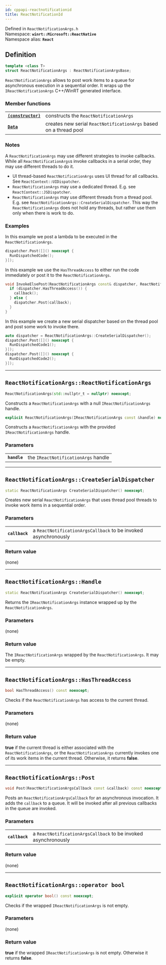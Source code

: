 ```yaml
---
id: cppapi-reactnotificationid
title: ReactNotificationId
---
```


Defined in `ReactNotificationArgs.h`  
Namespace: **`winrt::Microsoft::ReactNative`**  
Namespace alias: **`React`**

## Definition

```cpp
template <class T>
struct ReactNotificationArgs : ReactNotificationArgsBase;
```

`ReactNotificationArgs` allows to post work items to a queue for asynchronous execution in a sequential order.
It wraps up the `IReactNotificationArgs` C++/WinRT generated interface.

### Member functions

| | |
|-|-|
| **[`(constructor)`](#reactdispatcherreactdispatcher)** | constructs the `ReactNotificationArgs` |
| **[`Data`](#reactdispatchercreateserialdispatcher)** | creates new serial `ReactNotificationArgs` based on a thread pool |

### Notes

A `ReactNotificationArgs` may use different strategies to invoke callbacks.
While all `ReactNotificationArgs`s invoke callbacks in a serial order, they may use different threads to do it.

- UI thread-based `ReactNotificationArgs` uses UI thread for all callbacks. See `ReactContext::UIDispatcher`.
- `ReactNotificationArgs` may use a dedicated thread. E.g. see `ReactContext::JSDispatcher`.
- `ReactNotificationArgs` may use different threads from a thread pool. E.g. see `ReactNotificationArgs::CreateSerialDispatcher`.
This way the `ReactNotificationArgs` does not hold any threads, but rather use them only when there is work to do.

### Examples

In this example we post a lambda to be executed in the `ReactNotificationArgs`.

```cpp
dispatcher.Post([]() noexcept {
  RunDispatchedCode();
}]);

```

In this example we use the `HasThreadAccess` to either run the code immediately or post it to the `ReactNotificationArgs`.

```cpp
void InvokeElsePost(ReactNotificationArgs const& dispatcher, ReactNotificationArgsCallback const &callback) {
  if (dispatcher.HasThreadAccess()) {
    callback();
  } else {
    dispatcher.Post(callback);
  }
}
```

In this example we create a new serial dispatcher based on the thread pool and post some work to invoke there.

```cpp
auto dispatcher = ReactNotificationArgs::CreateSerialDispatcher();
dispatcher.Post([]() noexcept {
  RunDispatchedCode1();
}]);
dispatcher.Post([]() noexcept {
  RunDispatchedCode2();
}]);
```

---

## `ReactNotificationArgs::ReactNotificationArgs`

```cpp
ReactNotificationArgs(std::nullptr_t = nullptr) noexcept;
```

Constructs a `ReactNotificationArgs` with a null `IReactNotificationArgs` handle.

```cpp
explicit ReactNotificationArgs(IReactNotificationArgs const &handle) noexcept;
```

Constructs a `ReactNotificationArgs` with the provided `IReactNotificationArgs` handle.

### Parameters

| | |
|-|-|
| **`handle`** | the `IReactNotificationArgs` handle |

---

## `ReactNotificationArgs::CreateSerialDispatcher`

```cpp
static ReactNotificationArgs CreateSerialDispatcher() noexcept;
```

Creates new serial `ReactNotificationArgs` that uses thread pool threads to invoke work items in a sequential order.

### Parameters

| | |
|-|-|
| **`callback`** | a `ReactNotificationArgsCallback` to be invoked asynchronously |

### Return value

(none)

---

## `ReactNotificationArgs::Handle`

```cpp
static ReactNotificationArgs CreateSerialDispatcher() noexcept;
```

Returns the `IReactNotificationArgs` instance wrapped up by the `ReactNotificationArgs`.

### Parameters

(none)

### Return value

The `IReactNotificationArgs` wrapped by the `ReactNotificationArgs`. It may be empty.

---

## `ReactNotificationArgs::HasThreadAccess`

```cpp
bool HasThreadAccess() const noexcept;
```

Checks if the `ReactNotificationArgs` has access to the current thread.

### Parameters

(none)

### Return value

**true** if the current thread is either associated with the `ReactNotificationArgs`,
or the `ReactNotificationArgs` currently invokes one of its work items in the current thread.
Otherwise, it returns **false**.

---

## `ReactNotificationArgs::Post`

```cpp
void Post(ReactNotificationArgsCallback const &callback) const noexcept;
```

Posts an `ReactNotificationArgsCallback` for an asynchronous invocation.
It adds the `callback` to a queue. It will be invoked after all previous callbacks in the queue are invoked.

### Parameters

| | |
|-|-|
| **`callback`** | a `ReactNotificationArgsCallback` to be invoked asynchronously |

### Return value

(none)

---

## `ReactNotificationArgs::operator bool`

```cpp
explicit operator bool() const noexcept;
```

Checks if the wrapped `IReactNotificationArgs` is not empty.

### Parameters

(none)

### Return value

**true** if the wrapped `IReactNotificationArgs` is not empty.
Otherwise it returns **false**.
